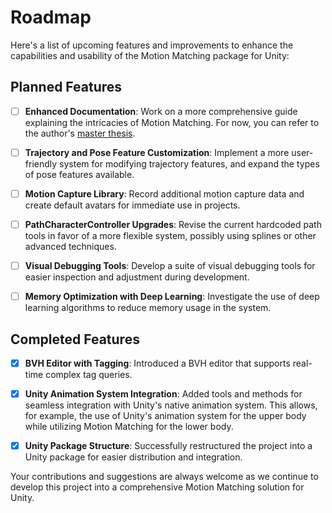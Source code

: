 # Roadmap

Here's a list of upcoming features and improvements to enhance the capabilities and usability of the Motion Matching package for Unity:

## Planned Features

- [ ] **Enhanced Documentation**: Work on a more comprehensive guide explaining the intricacies of Motion Matching. For now, you can refer to the author's [master thesis](https://www.researchgate.net/publication/363377742_Motion_Matching_for_Character_Animation_and_Virtual_Reality_Avatars_in_Unity).

- [ ] **Trajectory and Pose Feature Customization**: Implement a more user-friendly system for modifying trajectory features, and expand the types of pose features available.

- [ ] **Motion Capture Library**: Record additional motion capture data and create default avatars for immediate use in projects.

- [ ] **PathCharacterController Upgrades**: Revise the current hardcoded path tools in favor of a more flexible system, possibly using splines or other advanced techniques.

- [ ] **Visual Debugging Tools**: Develop a suite of visual debugging tools for easier inspection and adjustment during development.

- [ ] **Memory Optimization with Deep Learning**: Investigate the use of deep learning algorithms to reduce memory usage in the system.

## Completed Features

- [x] **BVH Editor with Tagging**: Introduced a BVH editor that supports real-time complex tag queries.
  
- [x] **Unity Animation System Integration**: Added tools and methods for seamless integration with Unity's native animation system. This allows, for example, the use of Unity's animation system for the upper body while utilizing Motion Matching for the lower body.

- [x] **Unity Package Structure**: Successfully restructured the project into a Unity package for easier distribution and integration.

Your contributions and suggestions are always welcome as we continue to develop this project into a comprehensive Motion Matching solution for Unity.